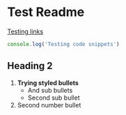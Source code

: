 # Test Readme
[Testing links](google.com)
```javascript
console.log('Testing code snippets')
```
## Heading 2
1. **Trying styled bullets**
    * And sub bullets
    * Second sub bullet
2. Second number bullet